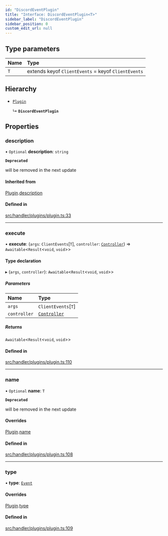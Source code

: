 ```yaml
---
id: "DiscordEventPlugin"
title: "Interface: DiscordEventPlugin<T>"
sidebar_label: "DiscordEventPlugin"
sidebar_position: 0
custom_edit_url: null
---
```


## Type parameters

| Name | Type |
| :------ | :------ |
| `T` | extends keyof `ClientEvents` = keyof `ClientEvents` |

## Hierarchy

- [`Plugin`](Plugin.md)

  ↳ **`DiscordEventPlugin`**

## Properties

### description

• `Optional` **description**: `string`

**`Deprecated`**

will be removed in the next update

#### Inherited from

[Plugin](Plugin.md).[description](Plugin.md#description)

#### Defined in

[src/handler/plugins/plugin.ts:33](https://github.com/sern-handler/handler/blob/eb2924c/src/handler/plugins/plugin.ts#L33)

___

### execute

• **execute**: (`args`: `ClientEvents`[`T`], `controller`: [`Controller`](Controller.md)) => `Awaitable`<`Result`<`void`, `void`\>\>

#### Type declaration

▸ (`args`, `controller`): `Awaitable`<`Result`<`void`, `void`\>\>

##### Parameters

| Name | Type |
| :------ | :------ |
| `args` | `ClientEvents`[`T`] |
| `controller` | [`Controller`](Controller.md) |

##### Returns

`Awaitable`<`Result`<`void`, `void`\>\>

#### Defined in

[src/handler/plugins/plugin.ts:110](https://github.com/sern-handler/handler/blob/eb2924c/src/handler/plugins/plugin.ts#L110)

___

### name

• `Optional` **name**: `T`

**`Deprecated`**

will be removed in the next update

#### Overrides

[Plugin](Plugin.md).[name](Plugin.md#name)

#### Defined in

[src/handler/plugins/plugin.ts:108](https://github.com/sern-handler/handler/blob/eb2924c/src/handler/plugins/plugin.ts#L108)

___

### type

• **type**: [`Event`](../enums/PluginType.md#event)

#### Overrides

[Plugin](Plugin.md).[type](Plugin.md#type)

#### Defined in

[src/handler/plugins/plugin.ts:109](https://github.com/sern-handler/handler/blob/eb2924c/src/handler/plugins/plugin.ts#L109)
